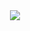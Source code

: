 
<div align="center"> 
  <img src="https://memegenerator.net/img/instances/67641321/hubspotty-we-likes-we-likes-to-hubspotty.jpg"/>
</div>
